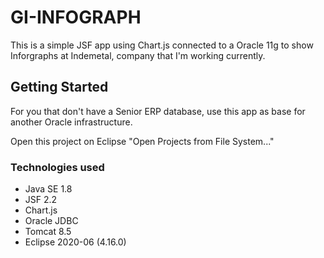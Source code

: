 # GI-INFOGRAPH

This is a simple JSF app using Chart.js connected to a Oracle 11g to show Inforgraphs at Indemetal, 
company that I'm working currently.

## Getting Started

For you that don't have a Senior ERP database, use this app as base for another Oracle infrastructure.

Open this project on Eclipse "Open Projects from File System..."

### Technologies used

- Java SE 1.8
- JSF 2.2
- Chart.js
- Oracle JDBC
- Tomcat 8.5
- Eclipse 2020-06 (4.16.0)
